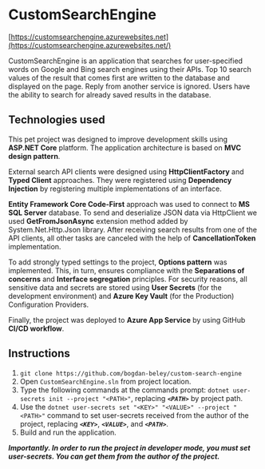 # CustomSearchEngine
[https://customsearchengine.azurewebsites.net](https://customsearchengine.azurewebsites.net/)

CustomSearchEngine is an application that searches for user-specified words on Google and Bing search engines using their APIs. 
Top 10 search values of the result that comes first are written to the database and displayed on the page. Reply from another service is ignored.
Users have the ability to search for already saved results in the database.

## Technologies used
This pet project was designed to improve development skills using **ASP.NET Core** platform. The application architecture is based on **MVC design pattern**.

External search API clients were designed using **HttpClientFactory** and **Typed Client** approaches. They were registered using **Dependency Injection** by registering multiple implementations of an interface.

**Entity Framework Core Code-First** approach was used to connect to **MS SQL Server** database. To send and deserialize JSON data via HttpClient we used **GetFromJsonAsync**  extension method added by System.Net.Http.Json library. After receiving search results from one of the API clients, all other tasks are canceled with the help of **CancellationToken** implementation.

To add strongly typed settings to the project, **Options pattern** was implemented. This, in turn, ensures compliance with the **Separations of concerns** and **Interface segregation** principles. For security reasons, all sensitive data and secrets are stored using **User Secrets** (for the development environment) and **Azure Key Vault** (for the Production) Configuration Providers.

Finally, the project was deployed to **Azure App Service** by using GitHub **CI/CD workflow**.

## Instructions
1. `git clone https://github.com/bogdan-beley/custom-search-engine`
2. Open `CustomSearchEngine.sln` from project location.
2. Type the following commands at the commands prompt: `dotnet user-secrets init --project "<PATH>"`, replacing ***`<PATH>`*** by project path.
3. Use the `dotnet user-secrets set "<KEY>" "<VALUE>" --project "<PATH>"` command to set user-secrets received from the author of the project, replacing ***`<KEY>`***, ***`<VALUE>`***, and ***`<PATH>`***. 
4. Build and run the application.

***Importantly. In order to run the project in developer mode, you must set user-secrets. You can get them from the author of the project.***
